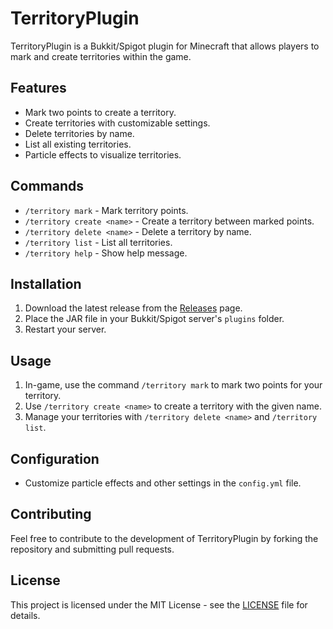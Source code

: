 # TerritoryPlugin

TerritoryPlugin is a Bukkit/Spigot plugin for Minecraft that allows players to mark and create territories within the game.

## Features

- Mark two points to create a territory.
- Create territories with customizable settings.
- Delete territories by name.
- List all existing territories.
- Particle effects to visualize territories.

## Commands

- `/territory mark` - Mark territory points.
- `/territory create <name>` - Create a territory between marked points.
- `/territory delete <name>` - Delete a territory by name.
- `/territory list` - List all territories.
- `/territory help` - Show help message.

## Installation

1. Download the latest release from the [Releases](https://github.com/luminescar/TerritoryLM/releases) page.
2. Place the JAR file in your Bukkit/Spigot server's `plugins` folder.
3. Restart your server.

## Usage

1. In-game, use the command `/territory mark` to mark two points for your territory.
2. Use `/territory create <name>` to create a territory with the given name.
3. Manage your territories with `/territory delete <name>` and `/territory list`.

## Configuration

- Customize particle effects and other settings in the `config.yml` file.

## Contributing

Feel free to contribute to the development of TerritoryPlugin by forking the repository and submitting pull requests.

## License

This project is licensed under the MIT License - see the [LICENSE](LICENSE) file for details.
